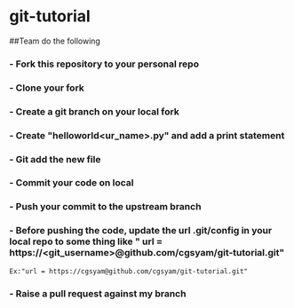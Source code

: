 # git-tutorial
##Team do the following

### - Fork this repository to your personal repo
### - Clone your fork
### - Create a git branch on your local fork
### - Create "helloworld<ur_name>.py" and add a print statement
### - Git add the new file
### - Commit your code on local
### - Push your commit to the upstream branch
### - Before pushing the code, update the url .git/config in your local repo to some thing like " url = https://<git_username>@github.com/cgsyam/git-tutorial.git"
    Ex:"url = https://cgsyam@github.com/cgsyam/git-tutorial.git"
### - Raise a pull request against my branch
